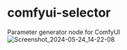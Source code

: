 # comfyui-selector
Parameter generator node for ComfyUI
![Screenshot_2024-05-24_14-22-08](https://github.com/exdysa/comfyui-selector/assets/91800957/08a61d7a-6705-4089-b34c-f04df0203647)
